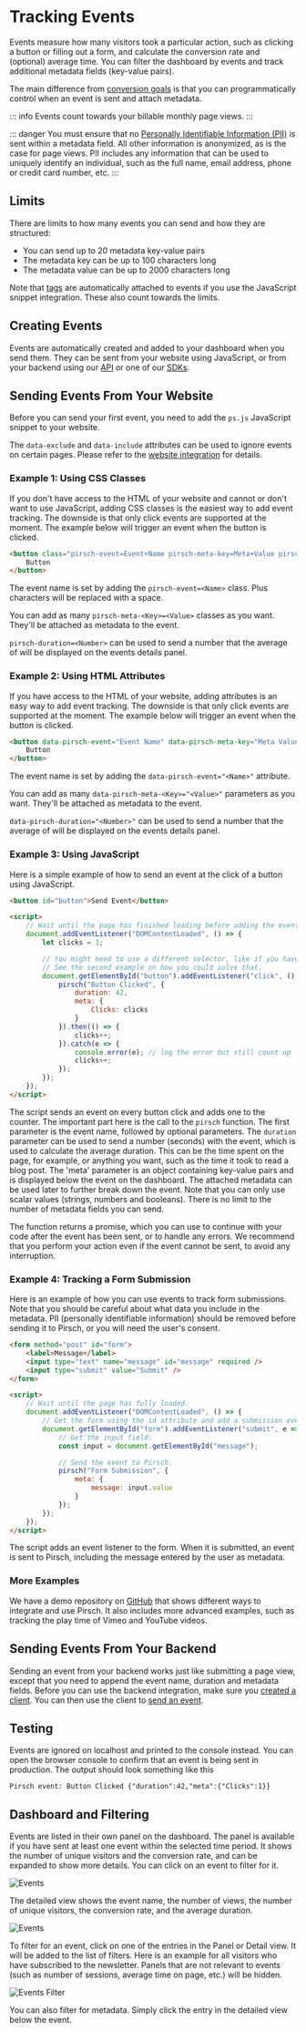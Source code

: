 # Tracking Events

Events measure how many visitors took a particular action, such as clicking a button or filling out a form, and calculate the conversion rate and (optional) average time. You can filter the dashboard by events and track additional metadata fields (key-value pairs).

The main difference from [conversion goals](/advanced/conversion-goals) is that you can programmatically control when an event is sent and attach metadata.

::: info
Events count towards your billable monthly page views.
:::

::: danger
You must ensure that no [Personally Identifiable Information (PII)](https://en.wikipedia.org/wiki/Personal_data) is sent within a metadata field. All other information is anonymized, as is the case for page views. PII includes any information that can be used to uniquely identify an individual, such as the full name, email address, phone or credit card number, etc.
:::

## Limits

There are limits to how many events you can send and how they are structured:

* You can send up to 20 metadata key-value pairs
* The metadata key can be up to 100 characters long
* The metadata value can be up to 2000 characters long

Note that [tags](../advanced/segmentation-tags) are automatically attached to events if you use the JavaScript snippet integration. These also count towards the limits.

## Creating Events

Events are automatically created and added to your dashboard when you send them. They can be sent from your website using JavaScript, or from your backend using our [API](/api-sdks/api) or one of our [SDKs](/api-sdks/sdks).

## Sending Events From Your Website

Before you can send your first event, you need to add the `ps.js` JavaScript snippet to your website.

The `data-exclude` and `data-include` attributes can be used to ignore events on certain pages. Please refer to the [website integration](/get-started/frontend-integration) for details.

### Example 1: Using CSS Classes

If you don't have access to the HTML of your website and cannot or don't want to use JavaScript, adding CSS classes is the easiest way to add event tracking. The downside is that only click events are supported at the moment. The example below will trigger an event when the button is clicked.

```HTML
<button class="pirsch-event=Event+Name pirsch-meta-key=Meta+Value pirsch-duration=32">
    Button
</button>
```

The event name is set by adding the `pirsch-event=<Name>` class. Plus characters will be replaced with a space.

You can add as many `pirsch-meta-<Key>=<Value>` classes as you want. They'll be attached as metadata to the event.

`pirsch-duration=<Number>` can be used to send a number that the average of will be displayed on the events details panel.

### Example 2: Using HTML Attributes

If you have access to the HTML of your website, adding attributes is an easy way to add event tracking. The downside is that only click events are supported at the moment. The example below will trigger an event when the button is clicked.

```HTML
<button data-pirsch-event="Event Name" data-pirsch-meta-key="Meta Value" data-pirsch-duration="32">
    Button
</button>
```

The event name is set by adding the `data-pirsch-event="<Name>"` attribute.

You can add as many `data-pirsch-meta-<Key>="<Value>"` parameters as you want. They'll be attached as metadata to the event.

`data-pirsch-duration="<Number>"` can be used to send a number that the average of will be displayed on the events details panel.

### Example 3: Using JavaScript

Here is a simple example of how to send an event at the click of a button using JavaScript.

```HTML
<button id="button">Send Event</button>

<script>
    // Wait until the page has finished loading before adding the event listener.
    document.addEventListener("DOMContentLoaded", () => {
        let clicks = 1;

        // You might need to use a different selector, like if you have other elements in your button.
        // See the second example on how you could solve that.
        document.getElementById("button").addEventListener("click", () => {
            pirsch("Button Clicked", {
                duration: 42,
                meta: {
                    Clicks: clicks
                }
            }).then(() => {
                clicks++;
            }).catch(e => {
                console.error(e); // log the error but still count up
                clicks++;
            });
        });
    });
</script>
```

The script sends an event on every button click and adds one to the counter. The important part here is the call to the `pirsch` function. The first parameter is the event name, followed by optional parameters. The `duration` parameter can be used to send a number (seconds) with the event, which is used to calculate the average duration. This can be the time spent on the page, for example, or anything you want, such as the time it took to read a blog post. The 'meta' parameter is an object containing key-value pairs and is displayed below the event on the dashboard. The attached metadata can be used later to further break down the event. Note that you can only use scalar values (strings, numbers and booleans). There is no limit to the number of metadata fields you can send.

The function returns a promise, which you can use to continue with your code after the event has been sent, or to handle any errors. We recommend that you perform your action even if the event cannot be sent, to avoid any interruption.

### Example 4: Tracking a Form Submission

Here is an example of how you can use events to track form submissions. Note that you should be careful about what data you include in the metadata. PII (personally identifiable information) should be removed before sending it to Pirsch, or you will need the user's consent.

```HTML
<form method="post" id="form">
    <label>Message</label>
    <input type="text" name="message" id="message" required />
    <input type="submit" value="Submit" />
</form>

<script>
    // Wait until the page has fully loaded.
    document.addEventListener("DOMContentLoaded", () => {
        // Get the form using the id attribute and add a submission event handler.
        document.getElementById("form").addEventListener("submit", e => {
            // Get the input field.
            const input = document.getElementById("message");

            // Send the event to Pirsch.
            pirsch("Form Submission", {
                meta: {
                    message: input.value
                }
            });
        });
    });
</script>
```

The script adds an event listener to the form. When it is submitted, an event is sent to Pirsch, including the message entered by the user as metadata.

### More Examples

We have a demo repository on [GitHub](https://github.com/pirsch-analytics/demo) that shows different ways to integrate and use Pirsch. It also includes more advanced examples, such as tracking the play time of Vimeo and YouTube videos.

## Sending Events From Your Backend

Sending an event from your backend works just like submitting a page view, except that you need to append the event name, duration and metadata fields. Before you can use the backend integration, make sure you [created a client](/get-started/backend-integration#create-a-client). You can then use the client to [send an event](/api-sdks/api#sending-an-event).

## Testing

Events are ignored on localhost and printed to the console instead. You can open the browser console to confirm that an event is being sent in production. The output should look something like this

```
Pirsch event: Button Clicked {"duration":42,"meta":{"Clicks":1}}
```

## Dashboard and Filtering

Events are listed in their own panel on the dashboard. The panel is available if you have sent at least one event within the selected time period. It shows the number of unique visitors and the conversion rate, and can be expanded to show more details. You can click on an event to filter for it.

![Events](../static/advanced/events.png)

The detailed view shows the event name, the number of views, the number of unique visitors, the conversion rate, and the average duration.

![Events](../static/advanced/events-metadata.png)

To filter for an event, click on one of the entries in the Panel or Detail view. It will be added to the list of filters. Here is an example for all visitors who have subscribed to the newsletter. Panels that are not relevant to events (such as number of sessions, average time on page, etc.) will be hidden.

![Events Filter](../static/advanced/events-filter.png)

You can also filter for metadata. Simply click the entry in the detailed view below the event.
